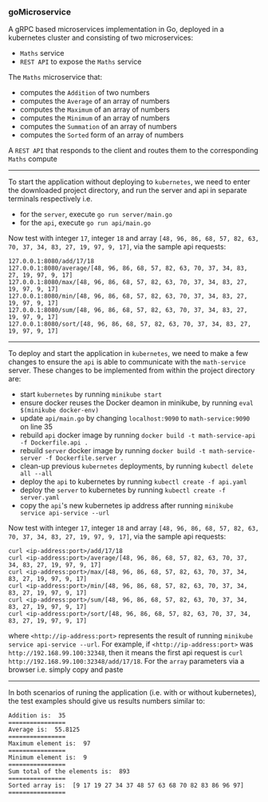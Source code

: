### goMicroservice

A gRPC based microservices implementation in Go, deployed in a kubernetes cluster and consisting of two microservices:

* `Maths` service
* `REST API` to expose the `Maths` service

The `Maths` microservice that:

* computes the `Addition` of two numbers
* computes the `Average` of an array of numbers
* computes the `Maximum` of an array of numbers
* computes the `Minimum` of an array of numbers
* computes the `Summation` of an array of numbers
* computes the `Sorted` form of an array of numbers

A `REST API` that responds to the client and routes them to the corresponding `Maths` compute

***

To start the application without deploying to `kubernetes`, we need to enter the downloaded project directory, and run the server and api in separate terminals respectively i.e.

* for the `server`, execute `go run server/main.go`
* for the `api`, execute `go run api/main.go`

Now test with integer `17`, integer `18` and array `[48, 96, 86, 68, 57, 82, 63, 70, 37, 34, 83, 27, 19, 97, 9, 17]`, via the sample api requests:

```
127.0.0.1:8080/add/17/18
127.0.0.1:8080/average/[48, 96, 86, 68, 57, 82, 63, 70, 37, 34, 83, 27, 19, 97, 9, 17]
127.0.0.1:8080/max/[48, 96, 86, 68, 57, 82, 63, 70, 37, 34, 83, 27, 19, 97, 9, 17]
127.0.0.1:8080/min/[48, 96, 86, 68, 57, 82, 63, 70, 37, 34, 83, 27, 19, 97, 9, 17]
127.0.0.1:8080/sum/[48, 96, 86, 68, 57, 82, 63, 70, 37, 34, 83, 27, 19, 97, 9, 17]
127.0.0.1:8080/sort/[48, 96, 86, 68, 57, 82, 63, 70, 37, 34, 83, 27, 19, 97, 9, 17]
```


***

To deploy and start the application in `kubernetes`, we need to make a few changes to ensure the `api` is able to communicate with the `math-service` server. These changes to be implemented from within the project directory are:

* start `kubernetes` by running `minikube start`
* ensure docker reuses the Docker deamon in minikube, by running `eval $(minikube docker-env)`
* update `api/main.go` by changing `localhost:9090` to `math-service:9090` on line 35
* rebuild `api` docker image by running `docker build -t math-service-api -f Dockerfile.api .`
* rebuild `server` docker image by running `docker build -t math-service-server -f Dockerfile.server .`
* clean-up previous `kubernetes` deployments, by running `kubectl delete all --all`
* deploy the `api` to kubernetes by running `kubectl create -f api.yaml`
* deploy the `server` to kubernetes by running `kubectl create -f server.yaml`
* copy the `api`'s new kubernetes ip address after running `minikube service api-service --url`

Now test with integer `17`, integer `18` and array `[48, 96, 86, 68, 57, 82, 63, 70, 37, 34, 83, 27, 19, 97, 9, 17]`, via the sample api requests:

```
curl <ip-address:port>/add/17/18
curl <ip-address:port>/average/[48, 96, 86, 68, 57, 82, 63, 70, 37, 34, 83, 27, 19, 97, 9, 17]
curl <ip-address:port>/max/[48, 96, 86, 68, 57, 82, 63, 70, 37, 34, 83, 27, 19, 97, 9, 17]
curl <ip-address:port>/min/[48, 96, 86, 68, 57, 82, 63, 70, 37, 34, 83, 27, 19, 97, 9, 17]
curl <ip-address:port>/sum/[48, 96, 86, 68, 57, 82, 63, 70, 37, 34, 83, 27, 19, 97, 9, 17]
curl <ip-address:port>/sort/[48, 96, 86, 68, 57, 82, 63, 70, 37, 34, 83, 27, 19, 97, 9, 17]
```
where `<http://ip-address:port>` represents the result of running `minikube service api-service --url`. For example, if `<http://ip-address:port>` was `http://192.168.99.100:32348`, then it means the first api request is `curl http://192.168.99.100:32348/add/17/18`. For the `array` parameters via a browser i.e. simply copy and paste 

*** 

In both scenarios of runing the application (i.e. with or without kubernetes), the test examples should give us results numbers similar to:

```
Addition is:  35
================
Average is:  55.8125
================
Maximum element is:  97
================
Minimum element is:  9
================
Sum total of the elements is:  893
================
Sorted array is:  [9 17 19 27 34 37 48 57 63 68 70 82 83 86 96 97]
================
```

